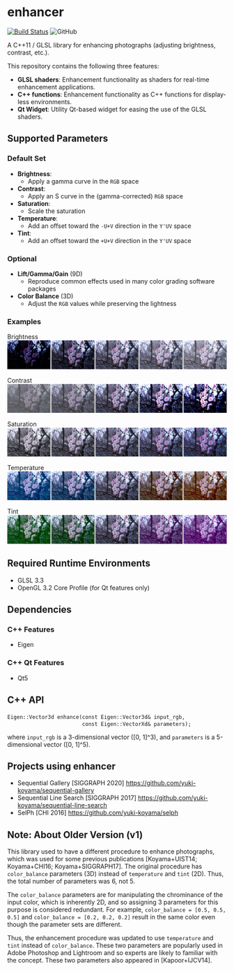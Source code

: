 # enhancer

[![Build Status](https://travis-ci.com/yuki-koyama/enhancer.svg?branch=master)](https://travis-ci.com/yuki-koyama/enhancer)
![GitHub](https://img.shields.io/github/license/yuki-koyama/enhancer)

A C++11 / GLSL library for enhancing photographs (adjusting brightness, contrast, etc.).

This repository contains the following three features:
- __GLSL shaders__: Enhancement functionality as shaders for real-time enhancement applications.
- __C++ functions__: Enhancement functionality as C++ functions for display-less environments.
- __Qt Widget__: Utility Qt-based widget for easing the use of the GLSL shaders.

## Supported Parameters

### Default Set

- __Brightness__:
  - Apply a gamma curve in the `RGB` space
- __Contrast__:
  - Apply an S curve in the (gamma-corrected) `RGB` space
- __Saturation__:
  - Scale the saturation
- __Temperature__:
  - Add an offset toward the `-U+V` direction in the `Y'UV` space
- __Tint__:
  - Add an offset toward the `+U+V` direction in the `Y'UV` space

### Optional

- __Lift/Gamma/Gain__ (9D)
  - Reproduce common effects used in many color grading software packages
- __Color Balance__ (3D)
  - Adjust the `RGB` values while preserving the lightness

### Examples

Brightness
![Brightness](./docs/p0.jpg)

Contrast
![Contrast](./docs/p1.jpg)

Saturation
![Saturation](./docs/p2.jpg)

Temperature
![Temperature](./docs/p3.jpg)

Tint
![Tint](./docs/p4.jpg)

## Required Runtime Environments

- GLSL 3.3
- OpenGL 3.2 Core Profile (for Qt features only)

## Dependencies

### C++ Features

- Eigen

### C++ Qt Features

- Qt5

## C++ API

```
Eigen::Vector3d enhance(const Eigen::Vector3d& input_rgb,
                        const Eigen::VectorXd& parameters);
```
where `input_rgb` is a 3-dimensional vector (\[0, 1\]^3), and `parameters` is a 5-dimensional vector (\[0, 1\]^5).

## Projects using enhancer

- Sequential Gallery [SIGGRAPH 2020] <https://github.com/yuki-koyama/sequential-gallery>
- Sequential Line Search [SIGGRAPH 2017] <https://github.com/yuki-koyama/sequential-line-search>
- SelPh [CHI 2016] <https://github.com/yuki-koyama/selph>

## Note: About Older Version (v1)

This library used to have a different procedure to enhance photographs, which was used for some previous publications [Koyama+UIST14; Koyama+CHI16; Koyama+SIGGRAPH17]. The original procedure has `color_balance` parameters (3D) instead of `temperature` and `tint` (2D). Thus, the total number of parameters was 6, not 5.

The `color_balance` parameters are for manipulating the chrominance of the input color, which is inherently 2D, and so assigning 3 parameters for this purpose is considered redundant. For example, `color_balance = [0.5, 0.5, 0.5]` and `color_balance = [0.2, 0.2, 0.2]` result in the same color even though the parameter sets are different.

Thus, the enhancement procedure was updated to use `temperature` and `tint` instead of `color_balance`. These two parameters are popularly used in Adobe Photoshop and Lightroom and so experts are likely to familiar with the concept. These two parameters also appeared in [Kapoor+IJCV14].
